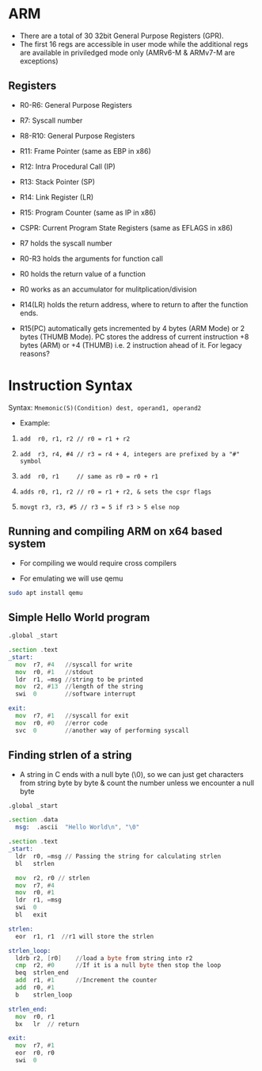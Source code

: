 # ARM

* There are a total of 30 32bit General Purpose Registers (GPR).
* The first 16 regs are accessible in user mode while the additional regs are available in priviledged mode only (AMRv6-M & ARMv7-M are exceptions)

## Registers

* R0-R6: General Purpose Registers
* R7: Syscall number
* R8-R10: General Purpose Registers
* R11: Frame Pointer (same as EBP in x86)
* R12: Intra Procedural Call (IP)
* R13: Stack Pointer (SP)
* R14: Link Register (LR)
* R15: Program Counter (same as IP in x86)
* CSPR: Current Program State Registers (same as EFLAGS in x86)


* R7 holds the syscall number
* R0-R3 holds the arguments for function call
* R0 holds the return value of a function
* R0 works as an accumulator for mulitplication/division
* R14(LR) holds the return address, where to return to after the function ends.
* R15(PC) automatically gets incremented by 4 bytes (ARM Mode) or 2 bytes (THUMB Mode). PC stores the address of current instruction +8 bytes (ARM) or +4 (THUMB) i.e. 2 instruction ahead of it. For legacy reasons?


# Instruction Syntax

Syntax: `Mnemonic(S)(Condition) dest, operand1, operand2`

* Example:
1. `add  r0, r1, r2 // r0 = r1 + r2`

2. `add  r3, r4, #4 // r3 = r4 + 4, integers are prefixed by a "#" symbol`

3. `add  r0, r1     // same as r0 = r0 + r1`

4. `adds r0, r1, r2 // r0 = r1 + r2, & sets the cspr flags`

5. `movgt r3, r3, #5 // r3 = 5 if r3 > 5 else nop`

## Running and compiling ARM on x64 based system

* For compiling we would require cross compilers

* For emulating we will use qemu
```sh
sudo apt install qemu
```


## Simple Hello World program

```asm
.global _start

.section .text
_start:
  mov  r7, #4   //syscall for write
  mov  r0, #1   //stdout
  ldr  r1, =msg //string to be printed
  mov  r2, #13  //length of the string
  swi  0        //software interrupt

exit:
  mov  r7, #1   //syscall for exit
  mov  r0, #0   //error code
  svc  0        //another way of performing syscall

```

## Finding strlen of a string

* A string in C ends with a null byte (\0), so we can just get characters from string byte by byte & count the number unless we encounter a null byte

```asm
.global _start

.section .data
  msg:  .ascii  "Hello World\n", "\0"

.section .text
_start:
  ldr  r0, =msg // Passing the string for calculating strlen
  bl   strlen

  mov  r2, r0 // strlen
  mov  r7, #4
  mov  r0, #1
  ldr  r1, =msg
  swi  0
  bl   exit

strlen:
  eor  r1, r1  //r1 will store the strlen

strlen_loop:
  ldrb r2, [r0]    //load a byte from string into r2
  cmp  r2, #0      //If it is a null byte then stop the loop
  beq  strlen_end
  add  r1, #1      //Increment the counter
  add  r0, #1
  b    strlen_loop

strlen_end:
  mov  r0, r1
  bx   lr  // return

exit:
  mov  r7, #1
  eor  r0, r0
  swi  0
```

